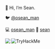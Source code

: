 👋 Hi, I’m Sean. 

:bird: [@osean_man](https://twitter.com/osean_man)

:computer: [osean_man](https://github.com/osean-man)
:ninja: [sean](https://tryhackme.com/p/sean)

<img align="left" src="https://github-readme-stats.vercel.app/api?username=osean-man&show_icons=true&theme=merko" />  <img src="https://tryhackme-badges.s3.amazonaws.com/sean.png" alt="TryHackMe">
